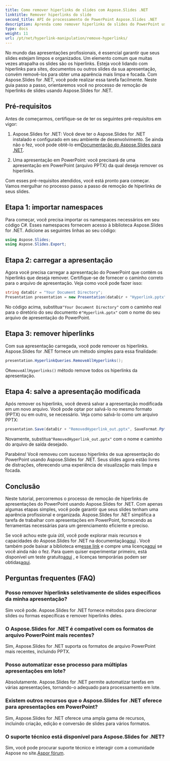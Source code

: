 ```yaml
---
title: Como remover hiperlinks de slides com Aspose.Slides .NET
linktitle: Remover hiperlinks do slide
second_title: API de processamento de PowerPoint Aspose.Slides .NET
description: Aprenda como remover hiperlinks de slides do PowerPoint usando Aspose.Slides for .NET. Crie apresentações limpas e profissionais.
type: docs
weight: 11
url: /pt/net/hyperlink-manipulation/remove-hyperlinks/
---
```


No mundo das apresentações profissionais, é essencial garantir que seus slides estejam limpos e organizados. Um elemento comum que muitas vezes atrapalha os slides são os hiperlinks. Esteja você lidando com hiperlinks para sites, documentos ou outros slides da sua apresentação, convém removê-los para obter uma aparência mais limpa e focada. Com Aspose.Slides for .NET, você pode realizar essa tarefa facilmente. Neste guia passo a passo, orientaremos você no processo de remoção de hiperlinks de slides usando Aspose.Slides for .NET.

## Pré-requisitos

Antes de começarmos, certifique-se de ter os seguintes pré-requisitos em vigor:

1.  Aspose.Slides for .NET: Você deve ter o Aspose.Slides for .NET instalado e configurado em seu ambiente de desenvolvimento. Se ainda não o fez, você pode obtê-lo em[Documentação do Aspose.Slides para .NET](https://reference.aspose.com/slides/net/).

2. Uma apresentação em PowerPoint: você precisará de uma apresentação em PowerPoint (arquivo PPTX) da qual deseja remover os hiperlinks.

Com esses pré-requisitos atendidos, você está pronto para começar. Vamos mergulhar no processo passo a passo de remoção de hiperlinks de seus slides.

## Etapa 1: importar namespaces

Para começar, você precisa importar os namespaces necessários em seu código C#. Esses namespaces fornecem acesso à biblioteca Aspose.Slides for .NET. Adicione as seguintes linhas ao seu código:

```csharp
using Aspose.Slides;
using Aspose.Slides.Export;
```

## Etapa 2: carregar a apresentação

Agora você precisa carregar a apresentação do PowerPoint que contém os hiperlinks que deseja remover. Certifique-se de fornecer o caminho correto para o arquivo de apresentação. Veja como você pode fazer isso:

```csharp
string dataDir = "Your Document Directory";
Presentation presentation = new Presentation(dataDir + "Hyperlink.pptx");
```

 No código acima, substitua`"Your Document Directory"` com o caminho real para o diretório do seu documento e`"Hyperlink.pptx"` com o nome do seu arquivo de apresentação do PowerPoint.

## Etapa 3: remover hiperlinks

Com sua apresentação carregada, você pode remover os hiperlinks. Aspose.Slides for .NET fornece um método simples para essa finalidade:

```csharp
presentation.HyperlinkQueries.RemoveAllHyperlinks();
```

 O`RemoveAllHyperlinks()` método remove todos os hiperlinks da apresentação.

## Etapa 4: salve a apresentação modificada

Após remover os hiperlinks, você deverá salvar a apresentação modificada em um novo arquivo. Você pode optar por salvá-lo no mesmo formato (PPTX) ou em outro, se necessário. Veja como salvá-lo como um arquivo PPTX:

```csharp
presentation.Save(dataDir + "RemovedHyperlink_out.pptx", SaveFormat.Pptx);
```

 Novamente, substitua`"RemovedHyperlink_out.pptx"` com o nome e caminho do arquivo de saída desejado.

Parabéns! Você removeu com sucesso hiperlinks de sua apresentação do PowerPoint usando Aspose.Slides for .NET. Seus slides agora estão livres de distrações, oferecendo uma experiência de visualização mais limpa e focada.

## Conclusão

Neste tutorial, percorremos o processo de remoção de hiperlinks de apresentações do PowerPoint usando Aspose.Slides for .NET. Com apenas algumas etapas simples, você pode garantir que seus slides tenham uma aparência profissional e organizada. Aspose.Slides for .NET simplifica a tarefa de trabalhar com apresentações em PowerPoint, fornecendo as ferramentas necessárias para um gerenciamento eficiente e preciso.

Se você achou este guia útil, você pode explorar mais recursos e capacidades do Aspose.Slides for .NET na documentação[aqui](https://reference.aspose.com/slides/net/) . Você também pode baixar a biblioteca em[esse link](https://releases.aspose.com/slides/net/) e compre uma licença[aqui](https://purchase.aspose.com/buy) se você ainda não o fez. Para quem quiser experimentar primeiro, está disponível um teste gratuito[aqui](https://releases.aspose.com/) , e licenças temporárias podem ser obtidas[aqui](https://purchase.aspose.com/temporary-license/).

## Perguntas frequentes (FAQ)

### Posso remover hiperlinks seletivamente de slides específicos da minha apresentação?
Sim você pode. Aspose.Slides for .NET fornece métodos para direcionar slides ou formas específicas e remover hiperlinks deles.

### O Aspose.Slides for .NET é compatível com os formatos de arquivo PowerPoint mais recentes?
Sim, Aspose.Slides for .NET suporta os formatos de arquivo PowerPoint mais recentes, incluindo PPTX.

### Posso automatizar esse processo para múltiplas apresentações em lote?
Absolutamente. Aspose.Slides for .NET permite automatizar tarefas em várias apresentações, tornando-o adequado para processamento em lote.

### Existem outros recursos que o Aspose.Slides for .NET oferece para apresentações em PowerPoint?
Sim, Aspose.Slides for .NET oferece uma ampla gama de recursos, incluindo criação, edição e conversão de slides para vários formatos.

### O suporte técnico está disponível para Aspose.Slides for .NET?
 Sim, você pode procurar suporte técnico e interagir com a comunidade Aspose no site.[Aspor fórum](https://forum.aspose.com/).